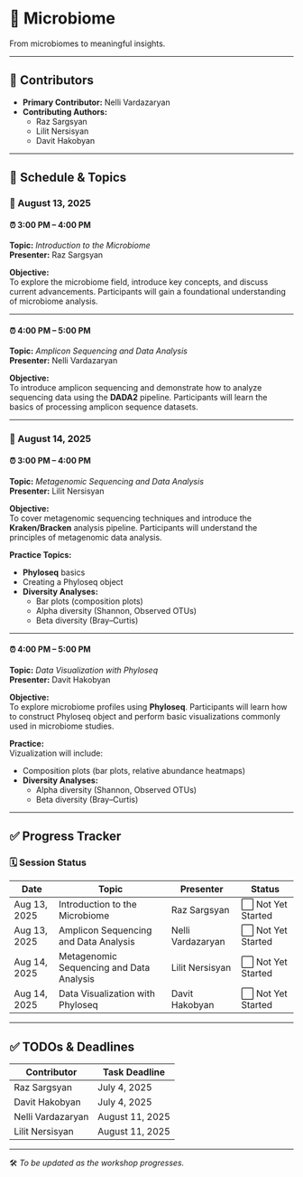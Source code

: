 # 🧬 Microbiome 

From microbiomes to meaningful insights.

---

## 👥 Contributors

- **Primary Contributor:** Nelli Vardazaryan  
- **Contributing Authors:**  
  - Raz Sargsyan  
  - Lilit Nersisyan  
  - Davit Hakobyan  

---

## 📅 Schedule & Topics

### 📍 August 13, 2025

#### ⏰ 3:00 PM – 4:00 PM  
**Topic:** *Introduction to the Microbiome*  
**Presenter:** Raz Sargsyan  

**Objective:**  
To explore the microbiome field, introduce key concepts, and discuss current advancements. Participants will gain a foundational understanding of microbiome analysis.

---

#### ⏰ 4:00 PM – 5:00 PM  
**Topic:** *Amplicon Sequencing and Data Analysis*  
**Presenter:** Nelli Vardazaryan  

**Objective:**  
To introduce amplicon sequencing and demonstrate how to analyze sequencing data using the **DADA2** pipeline. Participants will learn the basics of processing amplicon sequence datasets.

---

### 📍 August 14, 2025

#### ⏰ 3:00 PM – 4:00 PM  
**Topic:** *Metagenomic Sequencing and Data Analysis*  
**Presenter:** Lilit Nersisyan  

**Objective:**  
To cover metagenomic sequencing techniques and introduce the **Kraken/Bracken** analysis pipeline. Participants will understand the principles of metagenomic data analysis.

**Practice Topics:**  
- **Phyloseq** basics  
- Creating a Phyloseq object  
- **Diversity Analyses:**  
  - Bar plots (composition plots)  
  - Alpha diversity (Shannon, Observed OTUs)  
  - Beta diversity (Bray–Curtis)

---

#### ⏰ 4:00 PM – 5:00 PM  
**Topic:** *Data Visualization with Phyloseq*  
**Presenter:** Davit Hakobyan  

**Objective:**  
To explore microbiome profiles using **Phyloseq**. Participants will learn how to construct Phyloseq object and perform basic visualizations commonly used in microbiome studies.

**Practice:**  
Vizualization will include:
- Composition plots (bar plots, relative abundance heatmaps)  
- **Diversity Analyses:**  
  - Alpha diversity (Shannon, Observed OTUs)  
  - Beta diversity (Bray–Curtis)

---

## ✅ Progress Tracker

### 🗓️ Session Status

| **Date**       | **Topic**                                  | **Presenter**        | **Status**       |
|----------------|--------------------------------------------|----------------------|------------------|
| Aug 13, 2025   | Introduction to the Microbiome              | Raz Sargsyan         | ⬜ Not Yet Started |
| Aug 13, 2025   | Amplicon Sequencing and Data Analysis       | Nelli Vardazaryan    | ⬜ Not Yet Started |
| Aug 14, 2025   | Metagenomic Sequencing and Data Analysis    | Lilit Nersisyan      | ⬜ Not Yet Started |
| Aug 14, 2025   | Data Visualization with Phyloseq            | Davit Hakobyan       | ⬜ Not Yet Started |

---

## ✅ TODOs & Deadlines

| Contributor        | Task Deadline   |
|--------------------|-----------------|
| Raz Sargsyan       | July 4, 2025     |
| Davit Hakobyan     | July 4, 2025     |
| Nelli Vardazaryan  | August 11, 2025  |
| Lilit Nersisyan    | August 11, 2025  |

---

🛠️ _To be updated as the workshop progresses._
